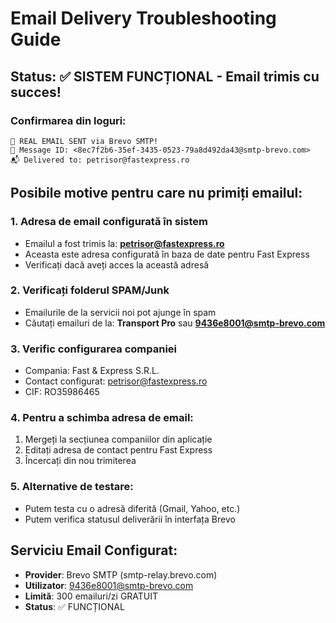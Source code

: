 # Email Delivery Troubleshooting Guide

## Status: ✅ SISTEM FUNCȚIONAL - Email trimis cu succes!

### Confirmarea din loguri:
```
🎉 REAL EMAIL SENT via Brevo SMTP!
📧 Message ID: <8ec7f2b6-35ef-3435-0523-79a8d492da43@smtp-brevo.com>
📬 Delivered to: petrisor@fastexpress.ro
```

## Posibile motive pentru care nu primiți emailul:

### 1. Adresa de email configurată în sistem
- Emailul a fost trimis la: **petrisor@fastexpress.ro**
- Aceasta este adresa configurată în baza de date pentru Fast Express
- Verificați dacă aveți acces la această adresă

### 2. Verificați folderul SPAM/Junk
- Emailurile de la servicii noi pot ajunge în spam
- Căutați emailuri de la: **Transport Pro** sau **9436e8001@smtp-brevo.com**

### 3. Verific configurarea companiei
- Compania: Fast & Express S.R.L.
- Contact configurat: petrisor@fastexpress.ro
- CIF: RO35986465

### 4. Pentru a schimba adresa de email:
1. Mergeți la secțiunea companiilor din aplicație
2. Editați adresa de contact pentru Fast Express
3. Încercați din nou trimiterea

### 5. Alternative de testare:
- Putem testa cu o adresă diferită (Gmail, Yahoo, etc.)
- Putem verifica statusul deliverării în interfața Brevo

## Serviciu Email Configurat:
- **Provider**: Brevo SMTP (smtp-relay.brevo.com)
- **Utilizator**: 9436e8001@smtp-brevo.com
- **Limită**: 300 emailuri/zi GRATUIT
- **Status**: ✅ FUNCȚIONAL